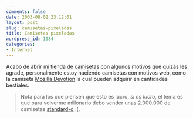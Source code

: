 ```yaml
---
comments: false
date: 2003-08-02 23:12:01
layout: post
slug: camisetas-pixeladas
title: Camisetas pixeladas
wordpress_id: 1084
categories:
- Internet
---
```


Acabo de abrir [mi tienda de camisetas](http://minid.pixeltees.com) con algunos motivos que quizás les agrade, personalmente estoy haciendo camisetas con motivos web, como la camiseta [Mozilla Devotion](http://www.pixeltees.com/shop/minid/detail/?shirt=20030802-151657-1298044543&#38;&#38;c=20030802-155634-9255205665&#38;b=1||default|6) la cual pueden adquirir en cantidades bestiales.





> 

> 
> Nota para los que piensen que esto es lucro, _si es lucro_, el tema es que para volverme millonario debo vender unas 2.000.000 de camisetas [standard-d](http://www.pixeltees.com/shop/minid/detail/?shirt=20030731-104054-1587709773&#38;&#38;c=20030802-155634-9255205665&#38;b=1||default|6) :(.
> 
> 





 
